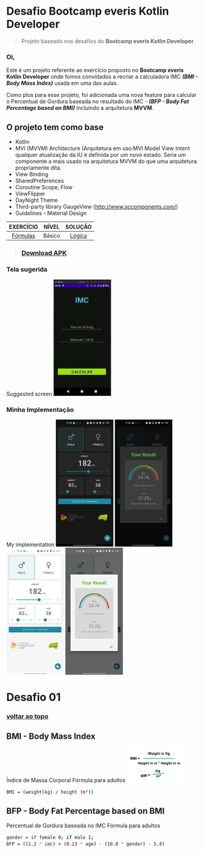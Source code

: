 # <a name="anchorTop"></a>Desafio Bootcamp everis Kotlin Developer
> Projeto baseado nos desafios do **Bootcamp everis Kotlin Developer**.



### Oi,

Este é um projeto referente ao exercício proposto no **Bootcamp everis Kotlin Developer** onde fomos convidados a recriar a calculadora IMC ***(BMI - Body Mass Index)*** usada em uma das aulas.

Como plus para esse projeto, foi adicionada uma nova feature para calcular o Percentual de Gordura baseada no resultado do IMC - ***(BFP - Body Fat Percentage based on BMI)*** incluindo a arquitetura **MVVM**.



## O projeto tem como base

- Kotlin
- MVI (MVVM) Architecture (Arquitetura em uso:MVI Model View Intent qualquer atualização da IU é definida por um novo estado. Seria um componente a mais usado na arquitetura MVVM do que uma arquitetura propriamente dita.
- View Binding
- SharedPreferences
- Coroutine Scope, Flow
- ViewFlipper
- DayNight Theme
- Third-party library GaugeView (http://www.sccomponents.com/)
- Guidelines - Material Design



| EXERCÍCIO | NÍVEL | SOLUÇÃO |
| :--: | :--: | :--: |
| [Fórmulas](#anchor01) | Básico | [Lógica](app/src/main/java/fbo/costa/bootcampeveris/repository/RepositoryChallenge1.kt) |




 > ### [Download APK](https://github.com/F4bioo/BMI/raw/master/app/release/app-release.apk)



### Tela sugerida

Suggested screen
<img src="suggested.png" width="30%"></img>



### Minha Implementação

My implementation
<img src="screen_capture1.png" width="30%"></img>
<img src="screen_capture2.png" width="30%"></img>
<img src="screen_capture3.png" width="30%"></img>
<img src="screen_capture4.png" width="30%"></img>

# <a id="anchor01"></a>Desafio 01 

### [voltar ao topo](#anchorTop)

## **BMI - Body Mass Index**
Índice de Massa Corporal
Fórmula para adultos
<img src="BMI.png" width="30%"></img>

```sh
BMI = (weight(kg) / height (m²))
```



## **BFP - Body Fat Percentage based on BMI**
Percentual de Gordura baseada no IMC
Fórmula para adultos

```sh
gender = if female 0; if male 1;
BFP = ((1.2 * imc) + (0.23 * age) - (10.8 * gender) - 5.4)
```
